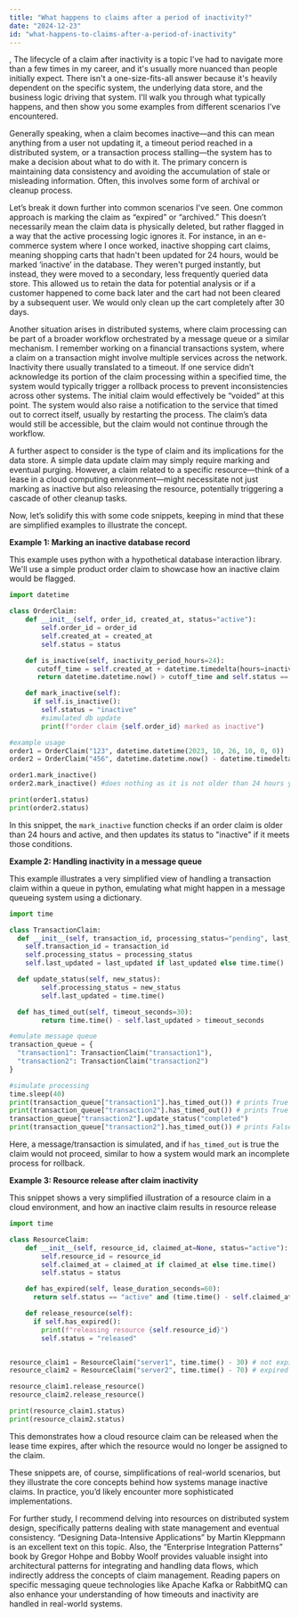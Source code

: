 ```yaml
---
title: "What happens to claims after a period of inactivity?"
date: "2024-12-23"
id: "what-happens-to-claims-after-a-period-of-inactivity"
---
```


,  The lifecycle of a claim after inactivity is a topic I’ve had to navigate more than a few times in my career, and it's usually more nuanced than people initially expect. There isn't a one-size-fits-all answer because it's heavily dependent on the specific system, the underlying data store, and the business logic driving that system. I'll walk you through what typically happens, and then show you some examples from different scenarios I’ve encountered.

Generally speaking, when a claim becomes inactive—and this can mean anything from a user not updating it, a timeout period reached in a distributed system, or a transaction process stalling—the system has to make a decision about what to do with it. The primary concern is maintaining data consistency and avoiding the accumulation of stale or misleading information. Often, this involves some form of archival or cleanup process.

Let’s break it down further into common scenarios I've seen. One common approach is marking the claim as “expired” or “archived.” This doesn’t necessarily mean the claim data is physically deleted, but rather flagged in a way that the active processing logic ignores it. For instance, in an e-commerce system where I once worked, inactive shopping cart claims, meaning shopping carts that hadn't been updated for 24 hours, would be marked ‘inactive’ in the database. They weren't purged instantly, but instead, they were moved to a secondary, less frequently queried data store. This allowed us to retain the data for potential analysis or if a customer happened to come back later and the cart had not been cleared by a subsequent user. We would only clean up the cart completely after 30 days.

Another situation arises in distributed systems, where claim processing can be part of a broader workflow orchestrated by a message queue or a similar mechanism. I remember working on a financial transactions system, where a claim on a transaction might involve multiple services across the network. Inactivity there usually translated to a timeout. If one service didn’t acknowledge its portion of the claim processing within a specified time, the system would typically trigger a rollback process to prevent inconsistencies across other systems. The initial claim would effectively be “voided” at this point. The system would also raise a notification to the service that timed out to correct itself, usually by restarting the process. The claim’s data would still be accessible, but the claim would not continue through the workflow.

A further aspect to consider is the type of claim and its implications for the data store. A simple data update claim may simply require marking and eventual purging. However, a claim related to a specific resource—think of a lease in a cloud computing environment—might necessitate not just marking as inactive but also releasing the resource, potentially triggering a cascade of other cleanup tasks.

Now, let’s solidify this with some code snippets, keeping in mind that these are simplified examples to illustrate the concept.

**Example 1: Marking an inactive database record**

This example uses python with a hypothetical database interaction library. We'll use a simple product order claim to showcase how an inactive claim would be flagged.

```python
import datetime

class OrderClaim:
    def __init__(self, order_id, created_at, status="active"):
        self.order_id = order_id
        self.created_at = created_at
        self.status = status

    def is_inactive(self, inactivity_period_hours=24):
       cutoff_time = self.created_at + datetime.timedelta(hours=inactivity_period_hours)
       return datetime.datetime.now() > cutoff_time and self.status == "active"

    def mark_inactive(self):
      if self.is_inactive():
        self.status = "inactive"
        #simulated db update
        print(f"order claim {self.order_id} marked as inactive")

#example usage
order1 = OrderClaim("123", datetime.datetime(2023, 10, 26, 10, 0, 0))
order2 = OrderClaim("456", datetime.datetime.now() - datetime.timedelta(hours=10))

order1.mark_inactive()
order2.mark_inactive() #does nothing as it is not older than 24 hours yet.

print(order1.status)
print(order2.status)
```

In this snippet, the `mark_inactive` function checks if an order claim is older than 24 hours and active, and then updates its status to "inactive" if it meets those conditions.

**Example 2: Handling inactivity in a message queue**

This example illustrates a very simplified view of handling a transaction claim within a queue in python, emulating what might happen in a message queueing system using a dictionary.

```python
import time

class TransactionClaim:
  def __init__(self, transaction_id, processing_status="pending", last_updated=None):
    self.transaction_id = transaction_id
    self.processing_status = processing_status
    self.last_updated = last_updated if last_updated else time.time()

  def update_status(self, new_status):
        self.processing_status = new_status
        self.last_updated = time.time()

  def has_timed_out(self, timeout_seconds=30):
        return time.time() - self.last_updated > timeout_seconds

#emulate message queue
transaction_queue = {
  "transaction1": TransactionClaim("transaction1"),
  "transaction2": TransactionClaim("transaction2")
}

#simulate processing
time.sleep(40)
print(transaction_queue["transaction1"].has_timed_out()) # prints True due to inactivity
print(transaction_queue["transaction2"].has_timed_out()) # prints True due to inactivity
transaction_queue["transaction2"].update_status("completed")
print(transaction_queue["transaction2"].has_timed_out()) # prints False after processing
```

Here, a message/transaction is simulated, and if `has_timed_out` is true the claim would not proceed, similar to how a system would mark an incomplete process for rollback.

**Example 3: Resource release after claim inactivity**

This snippet shows a very simplified illustration of a resource claim in a cloud environment, and how an inactive claim results in resource release

```python
import time

class ResourceClaim:
    def __init__(self, resource_id, claimed_at=None, status="active"):
        self.resource_id = resource_id
        self.claimed_at = claimed_at if claimed_at else time.time()
        self.status = status

    def has_expired(self, lease_duration_seconds=60):
      return self.status == "active" and (time.time() - self.claimed_at > lease_duration_seconds)

    def release_resource(self):
      if self.has_expired():
        print(f"releasing resource {self.resource_id}")
        self.status = "released"


resource_claim1 = ResourceClaim("server1", time.time() - 30) # not expired
resource_claim2 = ResourceClaim("server2", time.time() - 70) # expired

resource_claim1.release_resource()
resource_claim2.release_resource()

print(resource_claim1.status)
print(resource_claim2.status)
```

This demonstrates how a cloud resource claim can be released when the lease time expires, after which the resource would no longer be assigned to the claim.

These snippets are, of course, simplifications of real-world scenarios, but they illustrate the core concepts behind how systems manage inactive claims. In practice, you’d likely encounter more sophisticated implementations.

For further study, I recommend delving into resources on distributed system design, specifically patterns dealing with state management and eventual consistency. “Designing Data-Intensive Applications” by Martin Kleppmann is an excellent text on this topic. Also, the “Enterprise Integration Patterns” book by Gregor Hohpe and Bobby Woolf provides valuable insight into architectural patterns for integrating and handling data flows, which indirectly address the concepts of claim management. Reading papers on specific messaging queue technologies like Apache Kafka or RabbitMQ can also enhance your understanding of how timeouts and inactivity are handled in real-world systems.
